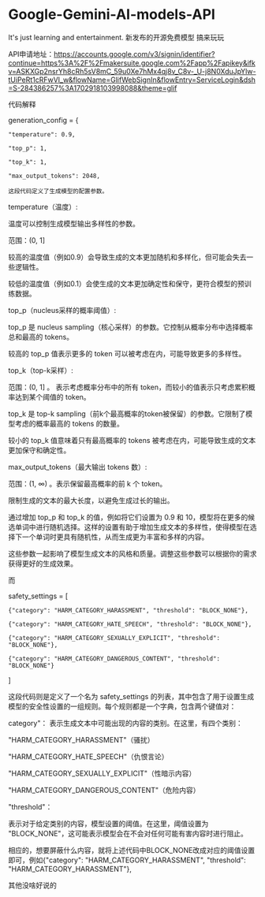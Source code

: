 # Google-Gemini-AI-models-API
It's just learning and entertainment.
新发布的开源免费模型
搞来玩玩


API申请地址：https://accounts.google.com/v3/signin/identifier?continue=https%3A%2F%2Fmakersuite.google.com%2Fapp%2Fapikey&ifkv=ASKXGp2nsrYh8cRh5sV8mC_59u0Xe7hMx4qj8v_C8v-_U-j8N0XduJpYlw-tUiPeRt1cRFwVI_w&flowName=GlifWebSignIn&flowEntry=ServiceLogin&dsh=S-284386257%3A1702918103998088&theme=glif


代码解释


generation_config = {

    "temperature": 0.9,
    
    "top_p": 1,
    
    "top_k": 1,
    
    "max_output_tokens": 2048,
    
    这段代码定义了生成模型的配置参数。

temperature（温度）:

温度可以控制生成模型输出多样性的参数。

范围：(0, 1]

较高的温度值（例如0.9）会导致生成的文本更加随机和多样化，但可能会失去一些逻辑性。

较低的温度值（例如0.1）会使生成的文本更加确定性和保守，更符合模型的预训练数据。


top_p（nucleus采样的概率阈值）:

top_p 是 nucleus sampling（核心采样）的参数。它控制从概率分布中选择概率总和最高的 tokens。

较高的 top_p 值表示更多的 token 可以被考虑在内，可能导致更多的多样性。


top_k（top-k采样）:

范围：(0, 1] 。 表示考虑概率分布中的所有 token，而较小的值表示只考虑累积概率达到某个阈值的 token。

top_k 是 top-k sampling（前k个最高概率的token被保留）的参数。它限制了模型考虑的概率最高的 tokens 的数量。

较小的 top_k 值意味着只有最高概率的 tokens 被考虑在内，可能导致生成的文本更加保守和确定性。


max_output_tokens（最大输出 tokens 数）:

范围：(1, ∞) 。表示保留最高概率的前 k 个 token。

限制生成的文本的最大长度，以避免生成过长的输出。


通过增加 top_p 和 top_k 的值，例如将它们设置为 0.9 和 10，模型将在更多的候选单词中进行随机选择。这样的设置有助于增加生成文本的多样性，使得模型在选择下一个单词时更具有随机性，从而生成更为丰富和多样的内容。

这些参数一起影响了模型生成文本的风格和质量。调整这些参数可以根据你的需求获得更好的生成效果。



而

safety_settings = [

    {"category": "HARM_CATEGORY_HARASSMENT", "threshold": "BLOCK_NONE"},
    
    {"category": "HARM_CATEGORY_HATE_SPEECH", "threshold": "BLOCK_NONE"},
    
    {"category": "HARM_CATEGORY_SEXUALLY_EXPLICIT", "threshold": "BLOCK_NONE"},
    
    {"category": "HARM_CATEGORY_DANGEROUS_CONTENT", "threshold": "BLOCK_NONE"}
    
]


这段代码则是定义了一个名为 safety_settings 的列表，其中包含了用于设置生成模型的安全性设置的一组规则。每个规则都是一个字典，包含两个键值对：

category"：
表示生成文本中可能出现的内容的类别。在这里，有四个类别：

"HARM_CATEGORY_HARASSMENT"（骚扰）

"HARM_CATEGORY_HATE_SPEECH"（仇恨言论）

"HARM_CATEGORY_SEXUALLY_EXPLICIT"（性暗示内容）

"HARM_CATEGORY_DANGEROUS_CONTENT"（危险内容）


"threshold"：

表示对于给定类别的内容，模型设置的阈值。在这里，阈值设置为 "BLOCK_NONE"，这可能表示模型会在不会对任何可能有害内容时进行阻止。

相应的，想要屏蔽什么内容，就将上述代码中BLOCK_NONE改成对应的阈值设置即可，例如{"category": "HARM_CATEGORY_HARASSMENT", "threshold": "HARM_CATEGORY_HARASSMENT"},



其他没啥好说的
